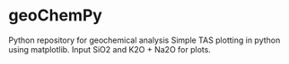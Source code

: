 # geoChemPy
Python repository for geochemical analysis
Simple TAS plotting in python using matplotlib. Input SiO2 and K2O + Na2O for plots. 
